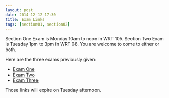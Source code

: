 ```yaml
---
layout: post
date: 2014-12-12 17:30
title: Exam Links
tags: [section01, section02]
---
```


Section One Exam is Monday 10am to noon in WRT 105. Section Two Exam is Tuesday
1pm to 3pm in WRT 08. You are welcome to come to either or both.

Here are the three exams previously given:

  * [Exam One]({{site.baseurl/2014-Fall-ch12-exam.pdf}})
  * [Exam Two]({{site.baseurl/2014-Fall-ch34-exam.pdf}})
  * [Exam Three]({{site.baseurl/2014-Fall-ch56-exam.pdf}})


Those links will expire on Tuesday afternoon.
